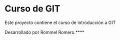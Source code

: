 # Curso de GIT

Este proyecto contiene el curso de introducción a GIT

Desarrollado por Rommel Romero.****
